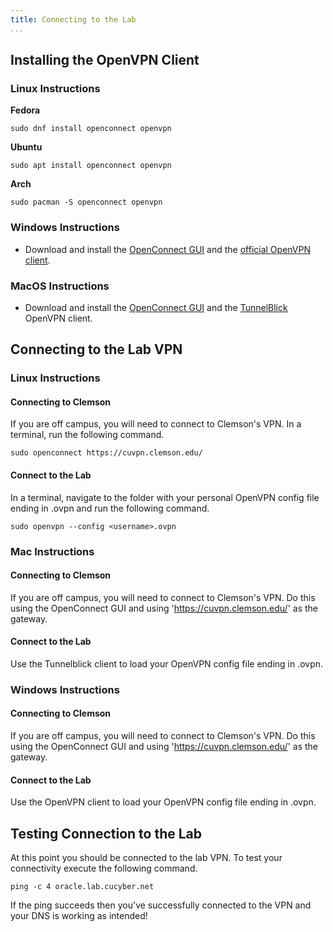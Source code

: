 ```yaml
---
title: Connecting to the Lab
...
```


## Installing the OpenVPN Client


### Linux Instructions

**Fedora**

```
sudo dnf install openconnect openvpn
```

**Ubuntu**

```
sudo apt install openconnect openvpn
```

**Arch**

```
sudo pacman -S openconnect openvpn
```


### Windows Instructions

* Download and install the [OpenConnect GUI](https://github.com/openconnect/openconnect-gui/releases) and the [official OpenVPN client](https://openvpn.net/index.php/open-source/downloads.html).


### MacOS Instructions

* Download and install the [OpenConnect GUI](https://github.com/openconnect/openconnect-gui/releases) and the [TunnelBlick](https://tunnelblick.net/) OpenVPN client.


## Connecting to the Lab VPN

### Linux Instructions

#### Connecting to Clemson

If you are off campus, you will need to connect to Clemson's VPN. In a terminal, run the following command.

```
sudo openconnect https://cuvpn.clemson.edu/
```


#### Connect to the Lab

In a terminal, navigate to the folder with your personal OpenVPN config file ending in .ovpn and run the following command.

```
sudo openvpn --config <username>.ovpn
```


### Mac Instructions

#### Connecting to Clemson

If you are off campus, you will need to connect to Clemson's VPN. Do this using the OpenConnect GUI and using 'https://cuvpn.clemson.edu/' as the gateway.


#### Connect to the Lab

Use the Tunnelblick client to load your OpenVPN config file ending in .ovpn.


### Windows Instructions

#### Connecting to Clemson

If you are off campus, you will need to connect to Clemson's VPN. Do this using the OpenConnect GUI and using 'https://cuvpn.clemson.edu/' as the gateway.


#### Connect to the Lab

Use the OpenVPN client to load your OpenVPN config file ending in .ovpn.


## Testing Connection to the Lab

At this point you should be connected to the lab VPN. To test your connectivity execute the following command.

```
ping -c 4 oracle.lab.cucyber.net
```

If the ping succeeds then you've successfully connected to the VPN and your DNS is working as intended!
